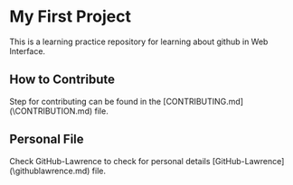 # My First Project
This is a learning practice repository for learning about github in Web Interface.

## How to Contribute
Step for contributing can be found in the [CONTRIBUTING.md] (\CONTRIBUTION.md) file.

## Personal File
Check GitHub-Lawrence to check for personal details [GitHub-Lawrence] (\githublawrence.md) file.